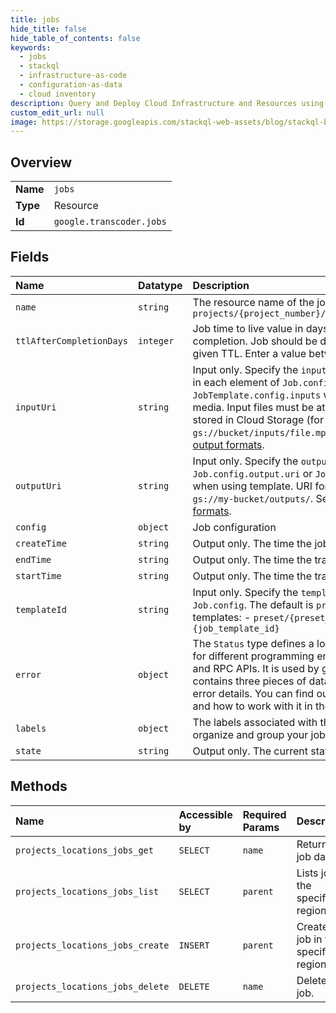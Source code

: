```yaml
---
title: jobs
hide_title: false
hide_table_of_contents: false
keywords:
  - jobs
  - stackql
  - infrastructure-as-code
  - configuration-as-data
  - cloud inventory
description: Query and Deploy Cloud Infrastructure and Resources using SQL
custom_edit_url: null
image: https://storage.googleapis.com/stackql-web-assets/blog/stackql-blog-post-featured-image.png
---
```

  
    

## Overview
<table><tbody>
<tr><td><b>Name</b></td><td><code>jobs</code></td></tr>
<tr><td><b>Type</b></td><td>Resource</td></tr>
<tr><td><b>Id</b></td><td><code>google.transcoder.jobs</code></td></tr>
</tbody></table>

## Fields
| Name | Datatype | Description |
|:-----|:---------|:------------|
| `name` | `string` | The resource name of the job. Format: `projects/{project_number}/locations/{location}/jobs/{job}` |
| `ttlAfterCompletionDays` | `integer` | Job time to live value in days, which will be effective after job completion. Job should be deleted automatically after the given TTL. Enter a value between 1 and 90. The default is 30. |
| `inputUri` | `string` | Input only. Specify the `input_uri` to populate empty `uri` fields in each element of `Job.config.inputs` or `JobTemplate.config.inputs` when using template. URI of the media. Input files must be at least 5 seconds in duration and stored in Cloud Storage (for example, `gs://bucket/inputs/file.mp4`). See [Supported input and output formats](https://cloud.google.com/transcoder/docs/concepts/supported-input-and-output-formats). |
| `outputUri` | `string` | Input only. Specify the `output_uri` to populate an empty `Job.config.output.uri` or `JobTemplate.config.output.uri` when using template. URI for the output file(s). For example, `gs://my-bucket/outputs/`. See [Supported input and output formats](https://cloud.google.com/transcoder/docs/concepts/supported-input-and-output-formats). |
| `config` | `object` | Job configuration |
| `createTime` | `string` | Output only. The time the job was created. |
| `endTime` | `string` | Output only. The time the transcoding finished. |
| `startTime` | `string` | Output only. The time the transcoding started. |
| `templateId` | `string` | Input only. Specify the `template_id` to use for populating `Job.config`. The default is `preset/web-hd`. Preset Transcoder templates: - `preset/{preset_id}` - User defined JobTemplate: `{job_template_id}` |
| `error` | `object` | The `Status` type defines a logical error model that is suitable for different programming environments, including REST APIs and RPC APIs. It is used by [gRPC](https://github.com/grpc). Each `Status` message contains three pieces of data: error code, error message, and error details. You can find out more about this error model and how to work with it in the [API Design Guide](https://cloud.google.com/apis/design/errors). |
| `labels` | `object` | The labels associated with this job. You can use these to organize and group your jobs. |
| `state` | `string` | Output only. The current state of the job. |
## Methods
| Name | Accessible by | Required Params | Description |
|:-----|:--------------|:----------------|:------------|
| `projects_locations_jobs_get` | `SELECT` | `name` | Returns the job data. |
| `projects_locations_jobs_list` | `SELECT` | `parent` | Lists jobs in the specified region. |
| `projects_locations_jobs_create` | `INSERT` | `parent` | Creates a job in the specified region. |
| `projects_locations_jobs_delete` | `DELETE` | `name` | Deletes a job. |
